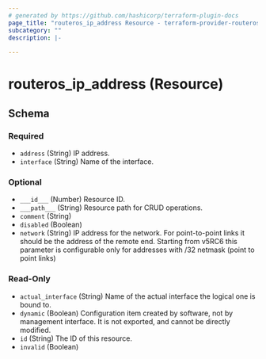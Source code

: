 ```yaml
---
# generated by https://github.com/hashicorp/terraform-plugin-docs
page_title: "routeros_ip_address Resource - terraform-provider-routeros"
subcategory: ""
description: |-
  
---
```


# routeros_ip_address (Resource)





<!-- schema generated by tfplugindocs -->
## Schema

### Required

- `address` (String) IP address.
- `interface` (String) Name of the interface.

### Optional

- `___id___` (Number) Resource ID.
- `___path___` (String) Resource path for CRUD operations.
- `comment` (String)
- `disabled` (Boolean)
- `network` (String) IP address for the network. For point-to-point links it should be the address of the remote end. Starting from v5RC6 this parameter is configurable only for addresses with /32 netmask (point to point links)

### Read-Only

- `actual_interface` (String) Name of the actual interface the logical one is bound to.
- `dynamic` (Boolean) Configuration item created by software, not by management interface. It is not exported, and cannot be directly modified.
- `id` (String) The ID of this resource.
- `invalid` (Boolean)


